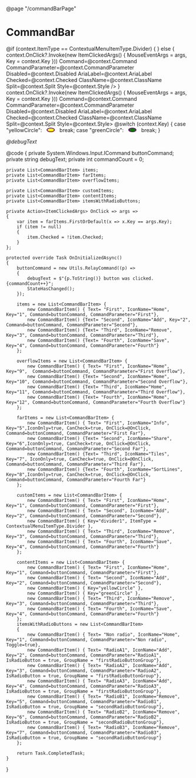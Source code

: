﻿@page "/commandBarPage"

<h1>CommandBar</h1>

<Demo Header="Basic CommandBar" Key="0" MetadataPath="CommandBarPage">
    <CommandBar Items=@items />
</Demo>

<Demo Header="CommandBar with right items" Key="1" MetadataPath="CommandBarPage">
    <CommandBar Items=@items FarItems=@farItems OverflowItems=@overflowItems />
</Demo>

<Demo Header="CommandBar with custom item rendering" Key="2" MetadataPath="CommandBarPage">
    <CommandBar Items=@customItems >
        <ItemTemplate>
            @if (context.ItemType == ContextualMenuItemType.Divider)
            {
                <CommandBarButton Disabled="true" IconName="GripperBarVertical" />
            }
            else
            {
                <CommandBarButton IconName=@context.IconName Text=@(!context.IconOnly ? context.Text : null)
                                     MenuItems=@context.Items
                                     Href=@context.Href
                                     OnClick=@(args => context.OnClick?.Invoke(new ItemClickedArgs() { MouseEventArgs = args, Key = context.Key }))
                                     Command=@context.Command CommandParameter=@context.CommandParameter
                                     Disabled=@context.Disabled AriaLabel=@context.AriaLabel Checked=@context.Checked ClassName=@context.ClassName
                                     Split=@context.Split Style=@context.Style />
            }
        </ItemTemplate>
    </CommandBar>
</Demo>

<Demo Header="Custom content in CommmandBarButton" Key="3" MetadataPath="CommandBarPage">
    <CommandBar Items=@contentItems>
        <ItemTemplate>
            <CommandBarButton IconName=@context.IconName Text=@(!context.IconOnly ? context.Text : null)
                                 MenuItems=@context.Items
                                 Href=@context.Href
                                 OnClick=@(args => context.OnClick?.Invoke(new ItemClickedArgs() { MouseEventArgs = args, Key = context.Key }))
                                 Command=@context.Command CommandParameter=@context.CommandParameter
                                 Disabled=@context.Disabled AriaLabel=@context.AriaLabel Checked=@context.Checked ClassName=@context.ClassName
                                 Split=@context.Split Style=@context.Style>
                @switch (context.Key)
                {
                    case "yellowCircle":
                        <svg height="14" width="40">
                            <ellipse cx="20" cy="8" rx="10" ry="5" style="fill:yellow;stroke:purple;stroke-width:2" />
                            Sorry, your browser does not support inline SVG.
                        </svg>
                        break;
                    case "greenCircle":
                        <svg height="14" width="40">
                            <ellipse cx="20" cy="8" rx="10" ry="5" style="fill:green;stroke:purple;stroke-width:2" />
                            Sorry, your browser does not support inline SVG.
                        </svg>
                        break;
                }
            </CommandBarButton>
        </ItemTemplate>
    </CommandBar>
</Demo>

<Demo Header="CommandBar with RadioButtons" Key="4" MetadataPath="CommandBarPage">
    <CommandBar Items=@itemsWithRadioButtons />
</Demo>

<em>@debugText</em>

@code {
    private System.Windows.Input.ICommand buttonCommand;
    private string debugText;
    private int commandCount = 0;

    private List<CommandBarItem> items;
    private List<CommandBarItem> farItems;
    private List<CommandBarItem> overflowItems;

    private List<CommandBarItem> customItems;
    private List<CommandBarItem> contentItems;
    private List<CommandBarItem> itemsWithRadioButtons;

    private Action<ItemClickedArgs> OnClick => args =>
    {
        var item = farItems.FirstOrDefault(x => x.Key == args.Key);
        if (item != null)
        {
            item.Checked = !item.Checked;
        }
    };

    protected override Task OnInitializedAsync()
    {
        buttonCommand = new Utils.RelayCommand((p) =>
        {
            debugText = $"{p.ToString()} button was clicked. {commandCount++}";
            StateHasChanged();
        });

        items = new List<CommandBarItem> {
            new CommandBarItem() { Text= "First", IconName="Home", Key="1", Command=buttonCommand, CommandParameter="First"},
            new CommandBarItem() {Text= "Second", IconName="Add", Key="2", Command=buttonCommand, CommandParameter="Second"},
            new CommandBarItem() {Text= "Third", IconName="Remove", Key="3", Command=buttonCommand, CommandParameter="Third"},
            new CommandBarItem() {Text= "Fourth", IconName="Save", Key="4", Command=buttonCommand, CommandParameter="Fourth"}
        };

        overflowItems = new List<CommandBarItem> {
            new CommandBarItem() { Text= "First", IconName="Home", Key="9",  Command=buttonCommand, CommandParameter="First Overflow"},
            new CommandBarItem() {Text= "Second", IconName="Home", Key="10", Command=buttonCommand, CommandParameter="Second Overflow"},
            new CommandBarItem() {Text= "Third", IconName="Home", Key="11", Command=buttonCommand, CommandParameter="Third Overflow"},
            new CommandBarItem() {Text= "Fourth", IconName="Home", Key="12", Command=buttonCommand, CommandParameter="Fourth Overflow"}
        };

        farItems = new List<CommandBarItem> {
            new CommandBarItem() { Text= "First", IconName="Info", Key="5",IconOnly=true, CanCheck=true, OnClick=@OnClick, Command=buttonCommand, CommandParameter="First Far"},
            new CommandBarItem() {Text= "Second", IconName="Share", Key="6",IconOnly=true, CanCheck=true, OnClick=@OnClick, Command=buttonCommand, CommandParameter="Second Far"},
            new CommandBarItem() {Text= "Third", IconName="Tiles", Key="7", IconOnly=true, CanCheck=true, OnClick=@OnClick, Command=buttonCommand, CommandParameter="Third Far"},
            new CommandBarItem() {Text= "Fourth", IconName="SortLines", Key="8",IconOnly=true, CanCheck=true, OnClick=@OnClick, Command=buttonCommand, CommandParameter="Fourth Far"}
        };

        customItems = new List<CommandBarItem> {
            new CommandBarItem() { Text= "First", IconName="Home", Key="1", Command=buttonCommand, CommandParameter="First"},
            new CommandBarItem() { Text= "Second", IconName="Add", Key="2", Command=buttonCommand, CommandParameter="Second"},
            new CommandBarItem() { Key="divider1", ItemType = ContextualMenuItemType.Divider },
            new CommandBarItem() { Text= "Third", IconName="Remove", Key="3", Command=buttonCommand, CommandParameter="Third"},
            new CommandBarItem() { Text= "Fourth", IconName="Save", Key="4", Command=buttonCommand, CommandParameter="Fourth"}
        };

        contentItems = new List<CommandBarItem> {
            new CommandBarItem() { Text= "First", IconName="Home", Key="1", Command=buttonCommand, CommandParameter="First"},
            new CommandBarItem() { Text= "Second", IconName="Add", Key="2", Command=buttonCommand, CommandParameter="Second"},
            new CommandBarItem() { Key="yellowCircle" },
            new CommandBarItem() { Key="greenCircle" },
            new CommandBarItem() { Text= "Third", IconName="Remove", Key="3", Command=buttonCommand, CommandParameter="Third"},
            new CommandBarItem() { Text= "Fourth", IconName="Save", Key="4", Command=buttonCommand, CommandParameter="Fourth"}
        };
        itemsWithRadioButtons = new List<CommandBarItem>
        {
            new CommandBarItem() { Text= "Non radio", IconName="Home", Key="1", Command=buttonCommand, CommandParameter="Non radio", Toggle=true},
            new CommandBarItem() { Text= "RadioA1", IconName="Add", Key="2", Command=buttonCommand, CommandParameter="RadioA1", IsRadioButton = true, GroupName = "firstRadioButtonGroup"},
            new CommandBarItem() { Text= "RadioA2", IconName="Add", Key="3", Command=buttonCommand, CommandParameter="RadioA2", IsRadioButton = true, GroupName = "firstRadioButtonGroup"},
            new CommandBarItem() { Text= "RadioA3", IconName="Add", Key="4", Command=buttonCommand, CommandParameter="RadioA3", IsRadioButton = true, GroupName = "firstRadioButtonGroup"},
            new CommandBarItem() { Text= "RadioB1", IconName="Remove", Key="5", Command=buttonCommand, CommandParameter="RadioB1", IsRadioButton = true, GroupName = "secondRadioButtonGroup"},
            new CommandBarItem() { Text= "RadioB2", IconName="Remove", Key="6", Command=buttonCommand, CommandParameter="RadioB2", IsRadioButton = true, GroupName = "secondRadioButtonGroup"},
            new CommandBarItem() { Text= "RadioB3", IconName="Remove", Key="7", Command=buttonCommand, CommandParameter="RadioB3", IsRadioButton = true, GroupName = "secondRadioButtonGroup"}
        };

        return Task.CompletedTask;
    }
}
